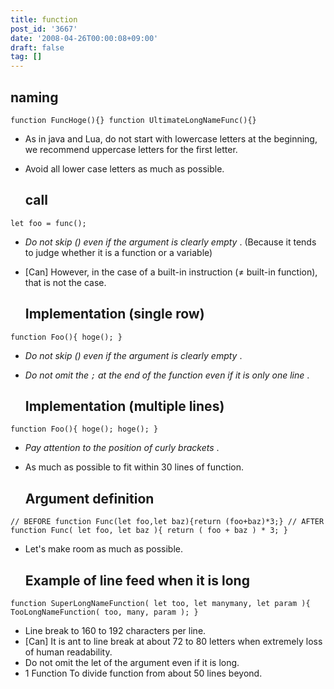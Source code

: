 ```yaml
---
title: function
post_id: '3667'
date: '2008-04-26T00:00:08+09:00'
draft: false
tag: []
---
```


## naming

`function FuncHoge(){} function UltimateLongNameFunc(){}`

*   As in java and Lua, do not start with lowercase letters at the beginning, we recommend uppercase letters for the first letter.
*   Avoid all lower case letters as much as possible.
    
    ## call
    

`let foo = func();`

*   _Do not skip () even if the argument is clearly empty_ . (Because it tends to judge whether it is a function or a variable)
*   \[Can\] However, in the case of a built-in instruction (≠ built-in function), that is not the case.
    
    ## Implementation (single row)
    

`function Foo(){ hoge(); }`

*   _Do not skip () even if the argument is clearly empty_ .
*   _Do not omit the `;` at the end of the function even if it is only one line_ .
    
    ## Implementation (multiple lines)
    

`function Foo(){ hoge(); hoge(); }`

*   _Pay attention to the position of curly brackets_ .
*   As much as possible to fit within 30 lines of function.
    
    ## Argument definition
    

`// BEFORE function Func(let foo,let baz){return (foo+baz)*3;} // AFTER function Func( let foo, let baz ){ return ( foo + baz ) * 3; }`

*   Let's make room as much as possible.
    
    ## Example of line feed when it is long
    

`function SuperLongNameFunction( let too, let manymany, let param ){ TooLongNameFunction( too, many, param ); }`

*   Line break to 160 to 192 characters per line.
*   \[Can\] It is ant to line break at about 72 to 80 letters when extremely loss of human readability.
*   Do not omit the let of the argument even if it is long.
*   1 Function To divide function from about 50 lines beyond.